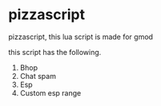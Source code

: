 # pizzascript
pizzascript, this lua script is made for gmod

this script has the following.
1. Bhop
2. Chat spam
3. Esp 
4. Custom esp range
